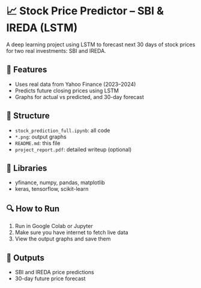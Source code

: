 # 📈 Stock Price Predictor – SBI & IREDA (LSTM)

A deep learning project using LSTM to forecast next 30 days of stock prices for two real investments: SBI and IREDA.

## 🚀 Features
- Uses real data from Yahoo Finance (2023–2024)
- Predicts future closing prices using LSTM
- Graphs for actual vs predicted, and 30-day forecast

## 📂 Structure
- `stock_prediction_full.ipynb`: all code
- `*.png`: output graphs
- `README.md`: this file
- `project_report.pdf`: detailed writeup (optional)

## 🔧 Libraries
- yfinance, numpy, pandas, matplotlib
- keras, tensorflow, scikit-learn

## 🔍 How to Run
1. Run in Google Colab or Jupyter
2. Make sure you have internet to fetch live data
3. View the output graphs and save them

## 📸 Outputs
- SBI and IREDA price predictions
- 30-day future price forecast
